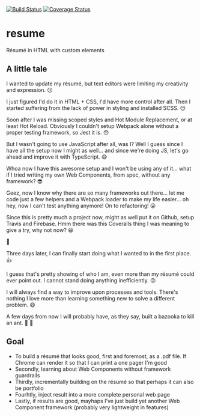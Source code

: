 [![Build Status](https://travis-ci.org/rabelloo/resume.svg?branch=master)](https://travis-ci.org/rabelloo/resume)
[![Coverage Status](https://coveralls.io/repos/github/rabelloo/resume/badge.svg)](https://coveralls.io/github/rabelloo/resume)

# resume
Résumé in HTML with custom elements

## A little tale
I wanted to update my résumé, but text editors were limiting my creativity and expression. :confused:

I just figured I'd do it in HTML + CSS, I'd have more control after all.
Then I started suffering from the lack of power in styling and installed SCSS. :pensive:

Soon after I was missing scoped styles and Hot Module Replacement, or at least Hot Reload.
Obviously I couldn't setup Webpack alone without a proper testing framework, so Jest it is. :hushed:

But I wasn't going to use JavaScript after all, was I?
Well I guess since I have all the setup now I might as well...
and since we're doing JS, let's go ahead and improve it with TypeScript. :sweat_smile:

Whoa now I have this awesome setup and I won't be using any of it...
what if I tried writing my own Web Components, from spec, without any framework? :sunglasses:

Geez, now I know why there are so many frameworks out there...
let me code just a few helpers and a Webpack loader to make my life easier...
oh hey, now I can't test anything anymore! On to refactoring! :stuck_out_tongue:

Since this is pretty much a project now, might as well put it on Github, setup Travis and Firebase.
Hmm there was this Coveralls thing I was meaning to give a try, why not now? :satisfied:

:running:

Three days later, I can finally start doing what I wanted to in the first place. :+1:

I guess that's pretty showing of who I am, even more than my résumé could ever point out.
I cannot stand doing anything inefficiently. :confounded:

I will always find a way to improve upon processes and tools.
There's nothing I love more than learning something new to solve a different problem. :smile:

A few days from now I will probably have, as they say, built a bazooka to kill an ant. :rocket: :ant: 

## Goal
- To build a résumé that looks good, first and foremost, as a .pdf file. If Chrome can render it so that I can print a one pager I'm good
- Secondly, learning about Web Components without framework guardrails
- Thirdly, incrementally building on the résumé so that perhaps it can also be portfolio
- Fourhtly, inject result into a more complete personal web page
- Lastly, if results are good, mayhaps I've just build yet another Web Component framework (probably very lightweight in features)
